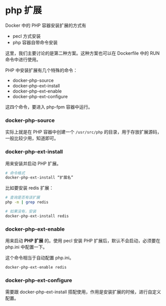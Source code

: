 # php 扩展

Docker 中的 PHP 容器安装扩展的方式有

- pecl 方式安装
- php 容器自带命令安装

这里，我们主要讨论的是第二种方案。这种方案也可以在 Dockerfile 中的 RUN 命令中进行使用。

PHP 中安装扩展有几个特殊的命令：

- docker-php-source
- docker-php-ext-install
- docker-php-ext-enable
- docker-php-ext-configure

这四个命令，要进入 php-fpm 容器中运行。

### docker-php-source

实际上就是在 PHP 容器中创建一个 `/usr/src/php` 的目录，用于存放扩展源码，一般比较少用，知道即可。

### docker-php-ext-install

用来安装并启动 PHP 扩展。

```sh
# 命令格式
docker-php-ext-install “扩展名”
```

比如要安装 redis 扩展：

```sh
# 查询是否有该扩展
php -m | grep redis

# 如果没有，安装
docker-php-ext-install redis
```

### docker-php-ext-enable

用来启动 **PHP 扩展** 的。使用 pecl 安装 PHP 扩展后，默认不会启动，必须要在 php.ini 中配置一下。

这个命令相当于自动配置 php.ini。

```sh
docker-php-ext-enable redis
```

### docker-php-ext-configure

需要跟 docker-php-ext-install 搭配使用，作用是安装扩展的时候，进行自定义配置。
